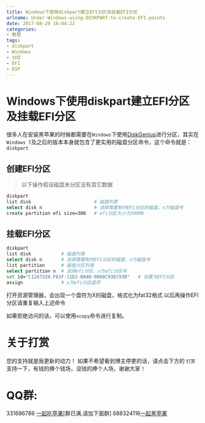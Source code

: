 ```yaml
---
title: Windows下使用diskpart建立EFI分区及挂载EFI分区
urlname: Under-Windows-using-DISKPART-to-create-EFI-points
date: 2017-08-29 16:04:22
categories:
- 教程
tags:
- diskpart
- Windows
- 分区
- EFI
- ESP
---
```


# Windows下使用diskpart建立EFI分区及挂载EFI分区
很多人在安装黑苹果的时候都需要在`Windows`下使用[DiskGenius](www.diskgenius.cn/download.php)进行分区，其实在`Windows 7`及之后的版本本身就包含了更实用的磁盘分区命令，这个命令就是：`diskpart`

## 创建EFI分区
> 以下操作假设磁盘未分区没有其它数据

```sh
diskpart
list disk       				# 磁盘列表
select disk n   				# 选择需要制作EFI分区的磁盘，n为磁盘号
create partition efi size=300   # efi分区大小为300Mb
```

## 挂载EFI分区

```sh
diskpart
list disk           # 磁盘列表
select disk n       # 选择需要制作EFI分区的磁盘，n为磁盘号
list partition      # 磁盘分区列表
select partition n  # 选择efi分区，n为efi分区号
set id="C12A7328-F81F-11D2-BA4B-00A0C93EC93B"	# 设置为EFI分区
assign			    # x为efi分区盘符
```
打开资源管理器，会出现一个盘符为X的磁盘，格式化为fat32格式
以后再操作EFI分区请重复输入上述命令

如果拒绝访问的话，可以使用`xcopy`命令进行复制。



# 关于打赏
您的支持就是我更新的动力！
如果不希望看到博主停更的话，请点击下方的 `打赏` 支持一下，有钱的捧个钱场，没钱的捧个人场，谢谢大家！

# QQ群:
331686786 [一起吃苹果](http://shang.qq.com/wpa/qunwpa?idkey=db511a29e856f37cbb871108ffa77a6e79dde47e491b8f2c8d8fe4d3c310de91)[群已满,请加下面群]
688324116[一起黑苹果](https://shang.qq.com/wpa/qunwpa?idkey=6bf69a6f4b983dce94ab42e439f02195dfd19a1601522c10ad41f4df97e0da82)

